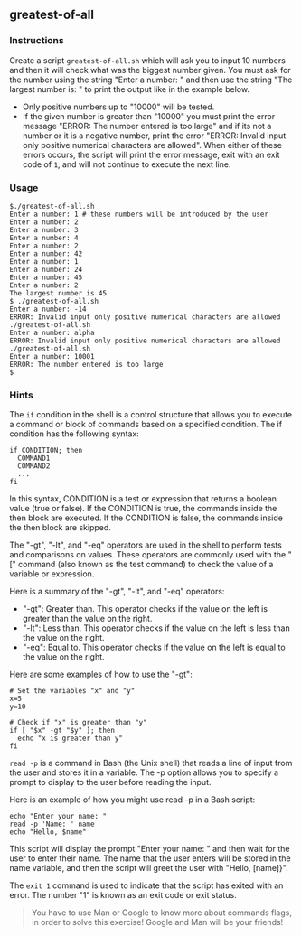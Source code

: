 ## greatest-of-all

### Instructions

Create a script `greatest-of-all.sh` which will ask you to input 10 numbers and then it will check what was the biggest number given. You must ask for the number using the string "Enter a number: " and then use the string "The largest number is: " to print the output like in the example below.

- Only positive numbers up to "10000" will be tested.
- If the given number is greater than "10000" you must print the error message "ERROR: The number entered is too large" and if its not a number or it is a negative number, print the error "ERROR: Invalid input only positive numerical characters are allowed". When either of these errors occurs, the script will print the error message, exit with an exit code of `1`, and will not continue to execute the next line.

### Usage

```console
$./greatest-of-all.sh
Enter a number: 1 # these numbers will be introduced by the user
Enter a number: 2
Enter a number: 3
Enter a number: 4
Enter a number: 2
Enter a number: 42
Enter a number: 1
Enter a number: 24
Enter a number: 45
Enter a number: 2
The largest number is 45
$ ./greatest-of-all.sh
Enter a number: -14
ERROR: Invalid input only positive numerical characters are allowed
./greatest-of-all.sh
Enter a number: alpha
ERROR: Invalid input only positive numerical characters are allowed
./greatest-of-all.sh
Enter a number: 10001
ERROR: The number entered is too large
$
```

### Hints

The `if` condition in the shell is a control structure that allows you to execute a command or block of commands based on a specified condition. The if condition has the following syntax:

```console
if CONDITION; then
  COMMAND1
  COMMAND2
  ...
fi
```

In this syntax, CONDITION is a test or expression that returns a boolean value (true or false). If the CONDITION is true, the commands inside the then block are executed. If the CONDITION is false, the commands inside the then block are skipped.

The "-gt", "-lt", and "-eq" operators are used in the shell to perform tests and comparisons on values. These operators are commonly used with the "[" command (also known as the test command) to check the value of a variable or expression.

Here is a summary of the "-gt", "-lt", and "-eq" operators:

- "-gt": Greater than. This operator checks if the value on the left is greater than the value on the right.
- "-lt": Less than. This operator checks if the value on the left is less than the value on the right.
- "-eq": Equal to. This operator checks if the value on the left is equal to the value on the right.

Here are some examples of how to use the "-gt":

```console
# Set the variables "x" and "y"
x=5
y=10

# Check if "x" is greater than "y"
if [ "$x" -gt "$y" ]; then
  echo "x is greater than y"
fi
```

`read -p` is a command in Bash (the Unix shell) that reads a line of input from the user and stores it in a variable. The -p option allows you to specify a prompt to display to the user before reading the input.

Here is an example of how you might use read -p in a Bash script:

```console
echo "Enter your name: "
read -p 'Name: ' name
echo "Hello, $name"
```

This script will display the prompt "Enter your name: " and then wait for the user to enter their name. The name that the user enters will be stored in the name variable, and then the script will greet the user with "Hello, [name]}".

The `exit 1` command is used to indicate that the script has exited with an error. The number "1" is known as an exit code or exit status.

> You have to use Man or Google to know more about commands flags, in order to solve this exercise!
> Google and Man will be your friends!

